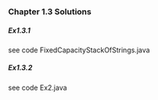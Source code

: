 ### Chapter 1.3 Solutions

##### Ex1.3.1

see code FixedCapacityStackOfStrings.java

##### Ex1.3.2

see code Ex2.java
